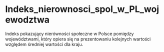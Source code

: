 # Indeks_nierownosci_spol_w_PL_wojewodztwa
 Indeks pokazujący nierówności społeczne w Polsce pomiędzy województwami, który opiera się na prezentowaniu kolejnych wartości względem średniej wartości dla kraju.
